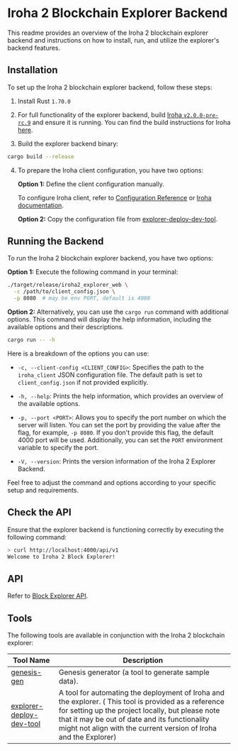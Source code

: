 # Iroha 2 Blockchain Explorer Backend

This readme provides an overview of the Iroha 2 blockchain explorer backend and instructions on how to install, run, and utilize the explorer's backend features.

## Installation

To set up the Iroha 2 blockchain explorer backend, follow these steps:

1. Install Rust `1.70.0`
2. For full functionality of the explorer backend, build [Iroha `v2.0.0-pre-rc.9`](https://github.com/hyperledger/iroha/tree/ea45b5053018acd48340024800786ff5a3d0904d) and ensure it is running. You can find the build instructions for Iroha [here](https://hyperledger.github.io/iroha-2-docs/guide/build.html).

3. Build the explorer backend binary:

```bash
cargo build --release
```

4. To prepare the Iroha client configuration, you have two options:

   **Option 1:** Define the client configuration manually.

   To configure Iroha client, refer to [Configuration Reference](https://github.com/hyperledger/iroha/blob/ea45b5053018acd48340024800786ff5a3d0904d/docs/source/references/config.md) or [Iroha documentation](https://hyperledger.github.io/iroha-2-docs/guide/configure/client-configuration.html).

   **Option 2:** Copy the configuration file
   from [explorer-deploy-dev-tool](https://github.com/0x009922/explorer-deploy-dev-tool).

## Running the Backend

To run the Iroha 2 blockchain explorer backend, you have two options:

**Option 1:**
Execute the following command in your terminal:

```bash
./target/release/iroha2_explorer_web \
  -c /path/to/client_config.json \
  -p 8080  # may be env PORT, default is 4000
```

**Option 2:**
Alternatively, you can use the `cargo run` command with additional options.
This command will display the help information, including the available options and their descriptions.

```bash
cargo run -- -h
```

Here is a breakdown of the options you can use:

- `-c, --client-config <CLIENT_CONFIG>`: Specifies the path to the `iroha_client` JSON configuration file. The default path is set to `client_config.json` if not provided explicitly.

- `-h, --help`: Prints the help information, which provides an overview of the available options.

- `-p, --port <PORT>`: Allows you to specify the port number on which the server will listen. You can set the port by providing the value after the flag, for example, `-p 8080`. If you don't provide this flag, the default 4000 port will be used. Additionally, you can set the `PORT` environment variable to specify the port.

- `-V, --version`: Prints the version information of the Iroha 2 Explorer Backend.

Feel free to adjust the command and options according to your specific setup and requirements.

## Check the API

Ensure that the explorer backend is functioning correctly by executing the following command:

```bash
> curl http://localhost:4000/api/v1
Welcome to Iroha 2 Block Explorer!
```

## API

Refer to [Block Explorer API](api.md).

## Tools

The following tools are available in conjunction with the Iroha 2 blockchain explorer:

| Tool Name                                                                        | Description                                                                                                                                                                                                                                                                      |
| -------------------------------------------------------------------------------- | -------------------------------------------------------------------------------------------------------------------------------------------------------------------------------------------------------------------------------------------------------------------------------- |
| [genesis-gen](./tools/genesis-gen/README.md)                                     | Genesis generator (a tool to generate sample data).                                                                                                                                                                                                                              |
| [explorer-deploy-dev-tool](https://github.com/0x009922/explorer-deploy-dev-tool) | A tool for automating the deployment of Iroha and the explorer. ( This tool is provided as a reference for setting up the project locally, but please note that it may be out of date and its functionality might not align with the current version of Iroha and the Explorer) |
